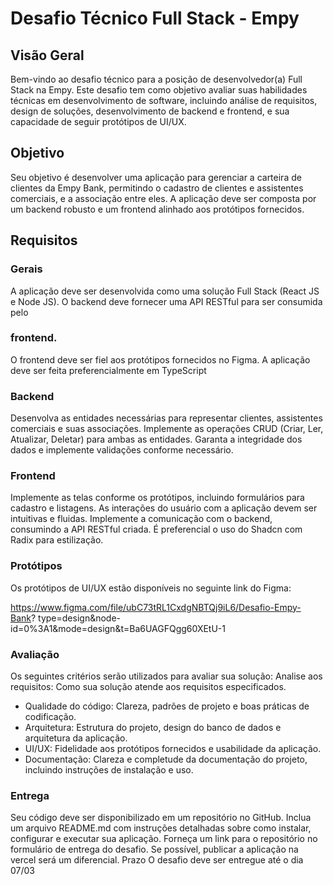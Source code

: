 # Desafio Técnico Full Stack - Empy

## Visão Geral

Bem-vindo ao desafio técnico para a posição de desenvolvedor(a) Full Stack na
Empy. Este desafio tem como objetivo avaliar suas habilidades técnicas em
desenvolvimento de software, incluindo análise de requisitos, design de
soluções, desenvolvimento de backend e frontend, e sua capacidade de seguir
protótipos de UI/UX.

## Objetivo

Seu objetivo é desenvolver uma aplicação para gerenciar a carteira de clientes
da Empy Bank, permitindo o cadastro de clientes e assistentes comerciais, e a
associação entre eles. A aplicação deve ser composta por um backend robusto
e um frontend alinhado aos protótipos fornecidos.

## Requisitos

### Gerais

A aplicação deve ser desenvolvida como uma solução Full Stack
(React JS e Node JS).
O backend deve fornecer uma API RESTful para ser consumida pelo

### frontend.

O frontend deve ser fiel aos protótipos fornecidos no Figma.
A aplicação deve ser feita preferencialmente em TypeScript

### Backend

Desenvolva as entidades necessárias para representar clientes,
assistentes comerciais e suas associações.
Implemente as operações CRUD (Criar, Ler, Atualizar, Deletar) para
ambas as entidades.
Garanta a integridade dos dados e implemente validações conforme
necessário.

### Frontend

Implemente as telas conforme os protótipos, incluindo formulários
para cadastro e listagens.
As interações do usuário com a aplicação devem ser intuitivas e
fluidas.
Implemente a comunicação com o backend, consumindo a API
RESTful criada.
É preferencial o uso do Shadcn com Radix para estilização.

### Protótipos

Os protótipos de UI/UX estão disponíveis no seguinte link do Figma:

https://www.figma.com/file/ubC73tRL1CxdgNBTQj9iL6/Desafio-Empy-Bank?
type=design&node-id=0%3A1&mode=design&t=Ba6UAGFQgg60XEtU-1

### Avaliação

Os seguintes critérios serão utilizados para avaliar sua solução:
Analise aos requisitos: Como sua solução atende aos requisitos
especificados.

- Qualidade do código: Clareza, padrões de projeto e boas práticas de
  codificação.
- Arquitetura: Estrutura do projeto, design do banco de dados e
  arquitetura da aplicação.
- UI/UX: Fidelidade aos protótipos fornecidos e usabilidade da
  aplicação.
- Documentação: Clareza e completude da documentação do projeto,
  incluindo instruções de instalação e uso.

### Entrega

Seu código deve ser disponibilizado em um repositório no GitHub.
Inclua um arquivo README.md com instruções detalhadas sobre como
instalar, configurar e executar sua aplicação.
Forneça um link para o repositório no formulário de entrega do
desafio.
Se possível, publicar a aplicação na vercel será um diferencial.
Prazo
O desafio deve ser entregue até o dia 07/03
